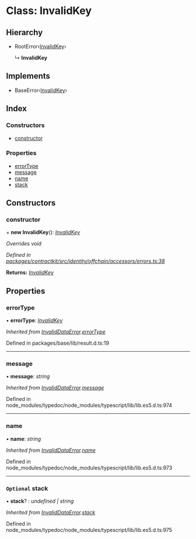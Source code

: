 # Class: InvalidKey

## Hierarchy

* RootError‹[InvalidKey](../enums/_identity_offchain_accessors_errors_.schemaerrortypes.md#invalidkey)›

  ↳ **InvalidKey**

## Implements

* BaseError‹[InvalidKey](../enums/_identity_offchain_accessors_errors_.schemaerrortypes.md#invalidkey)›

## Index

### Constructors

* [constructor](_identity_offchain_accessors_errors_.invalidkey.md#constructor)

### Properties

* [errorType](_identity_offchain_accessors_errors_.invalidkey.md#errortype)
* [message](_identity_offchain_accessors_errors_.invalidkey.md#message)
* [name](_identity_offchain_accessors_errors_.invalidkey.md#name)
* [stack](_identity_offchain_accessors_errors_.invalidkey.md#optional-stack)

## Constructors

###  constructor

\+ **new InvalidKey**(): *[InvalidKey](_identity_offchain_accessors_errors_.invalidkey.md)*

*Overrides void*

*Defined in [packages/contractkit/src/identity/offchain/accessors/errors.ts:38](https://github.com/celo-org/celo-monorepo/blob/master/packages/contractkit/src/identity/offchain/accessors/errors.ts#L38)*

**Returns:** *[InvalidKey](_identity_offchain_accessors_errors_.invalidkey.md)*

## Properties

###  errorType

• **errorType**: *[InvalidKey](../enums/_identity_offchain_accessors_errors_.schemaerrortypes.md#invalidkey)*

*Inherited from [InvalidDataError](_identity_offchain_accessors_errors_.invaliddataerror.md).[errorType](_identity_offchain_accessors_errors_.invaliddataerror.md#errortype)*

Defined in packages/base/lib/result.d.ts:19

___

###  message

• **message**: *string*

*Inherited from [InvalidDataError](_identity_offchain_accessors_errors_.invaliddataerror.md).[message](_identity_offchain_accessors_errors_.invaliddataerror.md#message)*

Defined in node_modules/typedoc/node_modules/typescript/lib/lib.es5.d.ts:974

___

###  name

• **name**: *string*

*Inherited from [InvalidDataError](_identity_offchain_accessors_errors_.invaliddataerror.md).[name](_identity_offchain_accessors_errors_.invaliddataerror.md#name)*

Defined in node_modules/typedoc/node_modules/typescript/lib/lib.es5.d.ts:973

___

### `Optional` stack

• **stack**? : *undefined | string*

*Inherited from [InvalidDataError](_identity_offchain_accessors_errors_.invaliddataerror.md).[stack](_identity_offchain_accessors_errors_.invaliddataerror.md#optional-stack)*

Defined in node_modules/typedoc/node_modules/typescript/lib/lib.es5.d.ts:975
